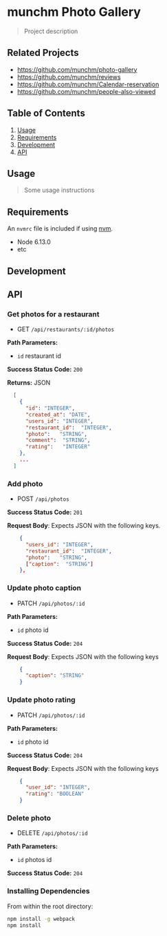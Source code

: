 # munchm Photo Gallery

> Project description

## Related Projects

  - https://github.com/munchm/photo-gallery
  - https://github.com/munchm/reviews
  - https://github.com/munchm/Calendar-reservation
  - https://github.com/munchm/people-also-viewed

## Table of Contents

1. [Usage](#Usage)
2. [Requirements](#requirements)
3. [Development](#development)
4. [API](#api)

## Usage

> Some usage instructions

## Requirements

An `nvmrc` file is included if using [nvm](https://github.com/creationix/nvm).

- Node 6.13.0
- etc

## Development

## API


### Get photos for a restaurant
  * GET `/api/restaurants/:id/photos`

**Path Parameters:**
  * `id` restaurant id

**Success Status Code:** `200`

**Returns:** JSON


```json
  [
    {
      "id": "INTEGER",
      "created_at": "DATE",
      "users_id": "INTEGER",
      "restaurant_id":  "INTEGER",
      "photo":   "STRING",
      "comment":  "STRING",
      "rating":   "INTEGER"
    },
    ...
  ]
```

### Add photo
  * POST `/api/photos`

**Success Status Code:** `201`

**Request Body**: Expects JSON with the following keys.

```json
    {
      "users_id": "INTEGER",
      "restaurant_id":  "INTEGER",
      "photo":   "STRING",
      ["caption":  "STRING"]
    },
```


### Update photo caption
  * PATCH `/api/photos/:id`

**Path Parameters:**
  * `id` photo id

**Success Status Code:** `204`

**Request Body**: Expects JSON with the following keys

```json
    {
      "caption": "STRING"
    }
```

### Update photo rating
  * PATCH `/api/photos/:id`

**Path Parameters:**
  * `id` photo id

**Success Status Code:** `204`

**Request Body**: Expects JSON with the following keys

```json
    {
      "user_id": "INTEGER",
      "rating": "BOOLEAN"
    }
```

### Delete photo
  * DELETE `/api/photos/:id`

**Path Parameters:**
  * `id` photos id

**Success Status Code:** `204`


### Installing Dependencies

From within the root directory:

```sh
npm install -g webpack
npm install
```

